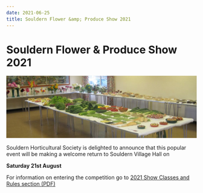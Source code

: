```yaml
---
date: 2021-06-25
title: Souldern Flower &amp; Produce Show 2021
---
```


# Souldern Flower &amp; Produce Show 2021

![show](/horticultural-society/show1301.jpg)

Souldern Horticultural Society is delighted to
announce that this popular event will be making
a welcome return to Souldern Village Hall on


**Saturday 21st August**

For information on entering the competition go to
[2021 Show Classes and Rules section (PDF)](/horticultural-society/TheAnnualShow/2021_Schedule.pdf)
